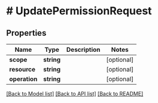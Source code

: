 # # UpdatePermissionRequest

## Properties

Name | Type | Description | Notes
------------ | ------------- | ------------- | -------------
**scope** | **string** |  | [optional]
**resource** | **string** |  | [optional]
**operation** | **string** |  | [optional]

[[Back to Model list]](../../README.md#models) [[Back to API list]](../../README.md#endpoints) [[Back to README]](../../README.md)

